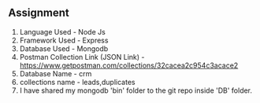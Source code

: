 ## Assignment

1. Language Used - Node Js
2. Framework Used - Express
3. Database Used - Mongodb
4. Postman Collection Link (JSON Link) - https://www.getpostman.com/collections/32cacea2c954c3acace2
5. Database Name - crm
6. collections name - leads,duplicates
7. I have shared my mongodb 'bin' folder to the git repo inside 'DB' folder.
